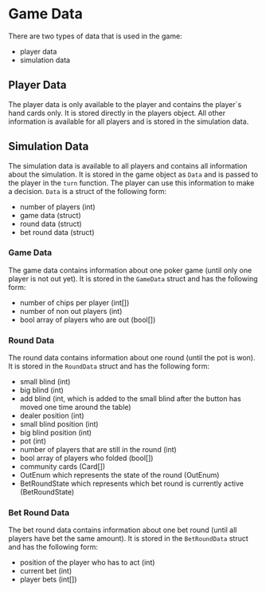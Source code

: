 # Game Data
There are two types of data that is used in the game:
- player data
- simulation data

## Player Data
The player data is only available to the player and contains the player´s hand cards only. It is stored directly in the players object. All other information is available for all players and is stored in the simulation data.

## Simulation Data
The simulation data is available to all players and contains all information about the simulation. It is stored in the game object as `Data` and is passed to the player in the `turn` function. The player can use this information to make a decision.
`Data` is a struct of the following form:
- number of players (int)
- game data (struct)
- round data (struct)
- bet round data (struct)

### Game Data
The game data contains information about one poker game (until only one player is not out yet). It is stored in the `GameData` struct and has the following form:
- number of chips per player (int[])
- number of non out players (int)
- bool array of players who are out (bool[])

### Round Data
The round data contains information about one round (until the pot is won). It is stored in the `RoundData` struct and has the following form:
- small blind (int)
- big blind (int)
- add blind (int, which is added to the small blind after the button has moved one time around the table)
- dealer position (int)
- small blind position (int)
- big blind position (int)
- pot (int)
- number of players that are still in the round (int)
- bool array of players who folded (bool[])
- community cards (Card[])
- OutEnum which represents the state of the round (OutEnum)
- BetRoundState which represents which bet round is currently active (BetRoundState)

### Bet Round Data
The bet round data contains information about one bet round (until all players have bet the same amount). It is stored in the `BetRoundData` struct and has the following form:
- position of the player who has to act (int)
- current bet (int)
- player bets (int[])